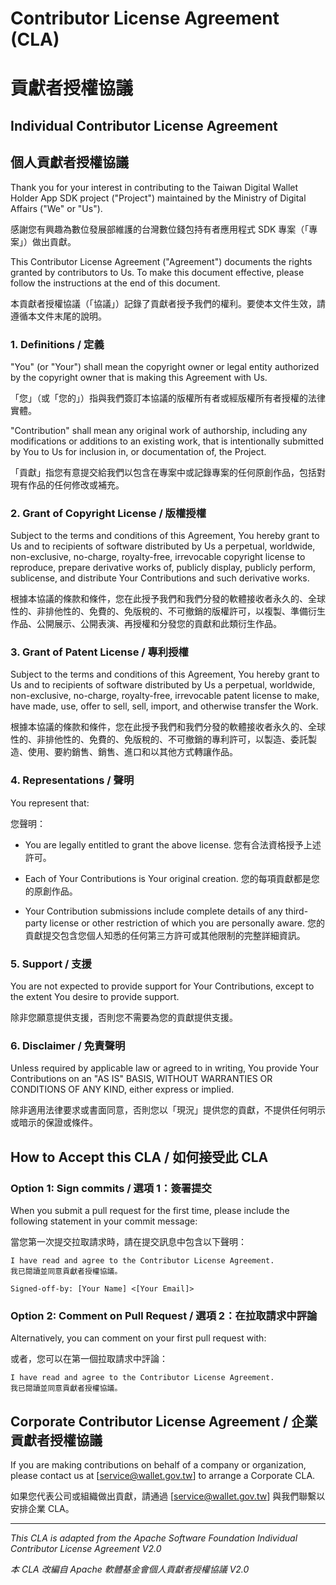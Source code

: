 # Contributor License Agreement (CLA)
# 貢獻者授權協議

## Individual Contributor License Agreement
## 個人貢獻者授權協議

Thank you for your interest in contributing to the Taiwan Digital Wallet Holder App SDK project ("Project") maintained by the Ministry of Digital Affairs ("We" or "Us").

感謝您有興趣為數位發展部維護的台灣數位錢包持有者應用程式 SDK 專案（「專案」）做出貢獻。

This Contributor License Agreement ("Agreement") documents the rights granted by contributors to Us. To make this document effective, please follow the instructions at the end of this document.

本貢獻者授權協議（「協議」）記錄了貢獻者授予我們的權利。要使本文件生效，請遵循本文件末尾的說明。

### 1. Definitions / 定義

"You" (or "Your") shall mean the copyright owner or legal entity authorized by the copyright owner that is making this Agreement with Us.

「您」（或「您的」）指與我們簽訂本協議的版權所有者或經版權所有者授權的法律實體。

"Contribution" shall mean any original work of authorship, including any modifications or additions to an existing work, that is intentionally submitted by You to Us for inclusion in, or documentation of, the Project.

「貢獻」指您有意提交給我們以包含在專案中或記錄專案的任何原創作品，包括對現有作品的任何修改或補充。

### 2. Grant of Copyright License / 版權授權

Subject to the terms and conditions of this Agreement, You hereby grant to Us and to recipients of software distributed by Us a perpetual, worldwide, non-exclusive, no-charge, royalty-free, irrevocable copyright license to reproduce, prepare derivative works of, publicly display, publicly perform, sublicense, and distribute Your Contributions and such derivative works.

根據本協議的條款和條件，您在此授予我們和我們分發的軟體接收者永久的、全球性的、非排他性的、免費的、免版稅的、不可撤銷的版權許可，以複製、準備衍生作品、公開展示、公開表演、再授權和分發您的貢獻和此類衍生作品。

### 3. Grant of Patent License / 專利授權

Subject to the terms and conditions of this Agreement, You hereby grant to Us and to recipients of software distributed by Us a perpetual, worldwide, non-exclusive, no-charge, royalty-free, irrevocable patent license to make, have made, use, offer to sell, sell, import, and otherwise transfer the Work.

根據本協議的條款和條件，您在此授予我們和我們分發的軟體接收者永久的、全球性的、非排他性的、免費的、免版稅的、不可撤銷的專利許可，以製造、委託製造、使用、要約銷售、銷售、進口和以其他方式轉讓作品。

### 4. Representations / 聲明

You represent that:

您聲明：

- You are legally entitled to grant the above license.
  您有合法資格授予上述許可。

- Each of Your Contributions is Your original creation.
  您的每項貢獻都是您的原創作品。

- Your Contribution submissions include complete details of any third-party license or other restriction of which you are personally aware.
  您的貢獻提交包含您個人知悉的任何第三方許可或其他限制的完整詳細資訊。

### 5. Support / 支援

You are not expected to provide support for Your Contributions, except to the extent You desire to provide support.

除非您願意提供支援，否則您不需要為您的貢獻提供支援。

### 6. Disclaimer / 免責聲明

Unless required by applicable law or agreed to in writing, You provide Your Contributions on an "AS IS" BASIS, WITHOUT WARRANTIES OR CONDITIONS OF ANY KIND, either express or implied.

除非適用法律要求或書面同意，否則您以「現況」提供您的貢獻，不提供任何明示或暗示的保證或條件。

## How to Accept this CLA / 如何接受此 CLA

### Option 1: Sign commits / 選項 1：簽署提交

When you submit a pull request for the first time, please include the following statement in your commit message:

當您第一次提交拉取請求時，請在提交訊息中包含以下聲明：

```
I have read and agree to the Contributor License Agreement.
我已閱讀並同意貢獻者授權協議。

Signed-off-by: [Your Name] <[Your Email]>
```

### Option 2: Comment on Pull Request / 選項 2：在拉取請求中評論

Alternatively, you can comment on your first pull request with:

或者，您可以在第一個拉取請求中評論：

```
I have read and agree to the Contributor License Agreement.
我已閱讀並同意貢獻者授權協議。
```

## Corporate Contributor License Agreement / 企業貢獻者授權協議

If you are making contributions on behalf of a company or organization, please contact us at [service@wallet.gov.tw] to arrange a Corporate CLA.

如果您代表公司或組織做出貢獻，請通過 [service@wallet.gov.tw] 與我們聯繫以安排企業 CLA。

---

*This CLA is adapted from the Apache Software Foundation Individual Contributor License Agreement V2.0*

*本 CLA 改編自 Apache 軟體基金會個人貢獻者授權協議 V2.0*